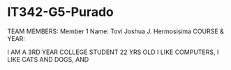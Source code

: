 # IT342-G5-Purado

TEAM MEMBERS:
Member 1
Name: Tovi Joshua J. Hermosisima
COURSE & YEAR:

I AM A 3RD YEAR COLLEGE STUDENT 22 YRS OLD I LIKE COMPUTERS, I LIKE CATS AND DOGS, AND 
